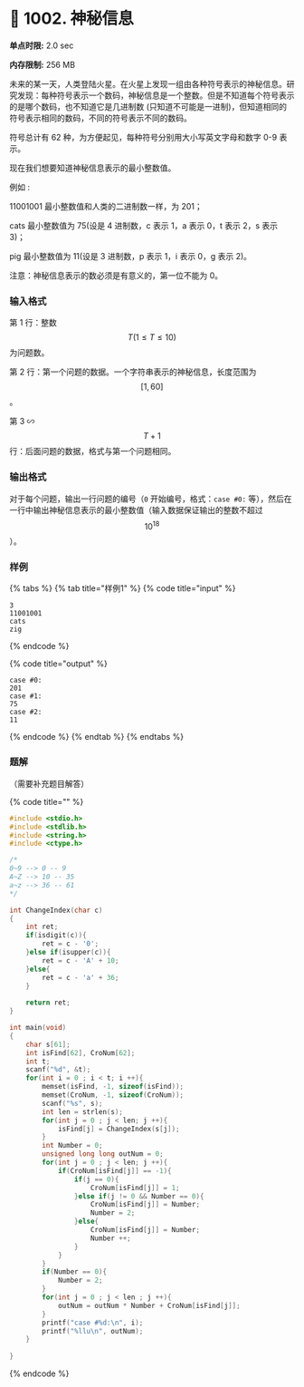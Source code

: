 # 💙 1002. 神秘信息

**单点时限:** 2.0 sec

**内存限制:** 256 MB

未来的某一天，人类登陆火星。在火星上发现一组由各种符号表示的神秘信息。研究发现：每种符号表示一个数码，神秘信息是一个整数。但是不知道每个符号表示的是哪个数码，也不知道它是几进制数 (只知道不可能是一进制)，但知道相同的符号表示相同的数码，不同的符号表示不同的数码。

符号总计有 62 种，为方便起见，每种符号分别用大小写英文字母和数字 0-9 表示。

现在我们想要知道神秘信息表示的最小整数值。

例如 :

11001001 最小整数值和人类的二进制数一样，为 201；

cats 最小整数值为 75(设是 4 进制数，c 表示 1，a 表示 0，t 表示 2，s 表示 3)；

pig 最小整数值为 11(设是 3 进制数，p 表示 1，i 表示 0，g 表示 2)。

注意：神秘信息表示的数必须是有意义的，第一位不能为 0。

### 输入格式

第 1 行：整数 $$T (1≤T≤10)$$ 为问题数。

第 2 行：第一个问题的数据。一个字符串表示的神秘信息，长度范围为 $$[1,60]$$。

第 3 ∽ $$T+1$$ 行：后面问题的数据，格式与第一个问题相同。

### 输出格式

对于每个问题，输出一行问题的编号（`0` 开始编号，格式：`case #0:` 等），然后在一行中输出神秘信息表示的最小整数值（输入数据保证输出的整数不超过 $$10^{18}$$）。

### 样例

{% tabs %}
{% tab title="样例1" %}
{% code title="input" %}
```
3
11001001
cats
zig
```
{% endcode %}

{% code title="output" %}
```
case #0:
201
case #1:
75
case #2:
11
```
{% endcode %}
{% endtab %}
{% endtabs %}

### 题解

（需要补充题目解答）

{% code title="" %}
```c
#include <stdio.h>
#include <stdlib.h>
#include <string.h>
#include <ctype.h>

/*
0~9 --> 0 -- 9
A~Z --> 10 -- 35
a~z --> 36 -- 61
*/

int ChangeIndex(char c)
{
	int ret;
	if(isdigit(c)){
		ret = c - '0';
	}else if(isupper(c)){
		ret = c - 'A' + 10;
	}else{
		ret = c - 'a' + 36;
	}
	
	return ret;
}

int main(void)
{
	char s[61];
	int isFind[62], CroNum[62];
	int t;
	scanf("%d", &t);
	for(int i = 0 ; i < t; i ++){
		memset(isFind, -1, sizeof(isFind));
		memset(CroNum, -1, sizeof(CroNum));
		scanf("%s", s);
		int len = strlen(s);
		for(int j = 0 ; j < len; j ++){
			isFind[j] = ChangeIndex(s[j]);
		}
		int Number = 0;
		unsigned long long outNum = 0;
		for(int j = 0 ; j < len; j ++){
			if(CroNum[isFind[j]] == -1){
				if(j == 0){
					CroNum[isFind[j]] = 1;
				}else if(j != 0 && Number == 0){
					CroNum[isFind[j]] = Number;
					Number = 2;
				}else{
					CroNum[isFind[j]] = Number;
					Number ++;
				}
			}
		}
		if(Number == 0){
			Number = 2;
		}
		for(int j = 0 ; j < len ; j ++){
			outNum = outNum * Number + CroNum[isFind[j]];
		}
		printf("case #%d:\n", i);
		printf("%llu\n", outNum);
	}
	
}
```
{% endcode %}

